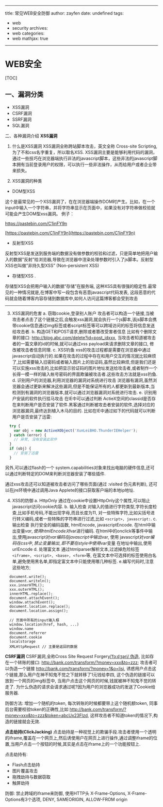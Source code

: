 ------
title: 常见WEB安全防御
author: zayfen
date: undefined
tags: 
 - web
 - security
archives: 
 - web
categories: 
 - web
mathjax: true
------
# WEB安全
[TOC]


## 一、漏洞分类
- XSS漏洞
- CSRF漏洞
- SSRF漏洞
- SQL漏洞

<!-- more -->

二、各种漏洞介绍
**XSS漏洞**

1. 什么是XSS漏洞
  XSS漏洞全称跨站脚本攻击，英文全称 Cross-site Scripting, 为了不和css名字重复，所以取名XSS. XSS漏洞主要是能够利用代码的漏洞，通过一些技巧在浏览器端执行非法的javascript脚本，这些非法的javascript脚本拥有当前登录用户的权限，可以执行一些非法操作，从而给用户或者企业带来损失。
  
2. XSS漏洞的种类
- DOM型XSS

这个是最常见的一个XSS漏洞了，在在浏览器端操作DOM时产生。比如，在一个input中输入一个字符串，并将字符串显示在页面中，如果没有对字符串做校验就可能会产生DOM型xss漏洞。
例子：

https://pastebin.com/C1inFY9n


[https://pastebin.com/C1inFY9n](https://pastebin.com/C1inFY9n)



- 反射型XSS

反射型XSS是发送到服务端的数据没有做参数的校验和过滤，只是简单地把用户输入的数据”反射”给浏览器,导致在浏览器中渲染处理参数时引入了js脚本。反射型XSS也叫做”非持久型XSS” (Non-persistent XSS)


- 存储型XSS .

存储型XSS会把用户输入的数据”存储”在服务端, 这种XSS具有很强的稳定性.最常见的一种情况就是,在博客中写一段包含有恶意javascript代码发表, 这段恶意的代码就会随着博客内容存储到数据库中,如何人访问这篇博客都会受到攻击


----------
3. XSS漏洞的危害
  a. 窃取cookie,登录别人账户
  攻击者可以构造一个链接,当被攻击者点击了这个链接之后,会触发xss漏洞,就会执行一个js脚本,该js脚本会携带cookie信息通过img标签或者script标签等可以跨域访问的标签将信息发送给攻击者.
  b. 构造GET和POST请求,删除或者篡改受害者信息
  比如有个删除文章的接口: http://blog.abc.com/delete?id=post_idxxx, 当攻击者知道被攻击者的一篇文章的id的时候,就可以通过xss payload来请求删除文章的接口, 修改被攻击者信息同理.
  c. XSS钓鱼
  xss的攻击过程都是需要在浏览器中通过javascript自动执行的.如果在攻击的过程中存在和用户交互的情况就比较麻烦了,比如需要输入旧密码或者输入图片上的验证码,虽然比较麻烦,但是我们还是可以实施xss攻击的,比如把显示验证码的图片地址发送给攻击者,或者制作一个长得一模一样的输入帐号密码的界面欺骗被攻击者.这些攻击方法就是xss钓鱼.
  d. 识别用户的浏览器,利用浏览器的漏洞对系统进行攻击
  浏览器有漏洞,虽然浏览器会通过更新来解决这些漏洞,但是不能保证所有的人都更新到最新版本,当检测到有漏洞的浏览器版本,就可以通过浏览器漏洞对系统进行攻击.
  e. 识别用户安装的软件执行挂马攻击
  在IE中可以通过判断 ActieX空间的classid是否存在来判断用户是否安装了软件.黑客通过判断被攻击者安装的软件,选择对应的浏览器漏洞,最终达到植入木马的目的.
  比如在IE中通过如下的代码就可以判断用户是否安装了迅雷:
  ```javascript
    try {
      var obj = new ActiveXObject('XunLeiBHO.ThunderIEHelper');
    } catch (error) {
      // 异常, 没有安装此软件
    }
    if (obj) {
      // 安装了迅雷
    }
```
另外,可以通过flash的一个 system.capabilities对象来找出电脑的硬件信息,还可以通过判断特定的DOM来判断浏览器安装了哪些插件.

通过xss攻击还可以知道被攻击者访问了哪些页面(通过 :visited 伪元素判断), 还可以在jre环境中通过调用Java Applete的接口获取客户端的本地ip地址.


4. XSS的防御
  a. HttpOnly
  通过在cookie中设置HttpOnly这个属性,可以阻止javascript访问cookie内容.
  b. 输入检查
  对输入的值进行字符类型,字符长度检查,比如手机号码,不能出现字母,而且长度为11, 对一些特殊字符,比如尖括号进行转义编码,或者一些特殊的字符串进行过滤,比如 `<script>, javascript:`.
  c. 输出检查
  执行安全的编码函数, htmlEncode, javascriptEncode.
  在html中输出变量$var,使用 htmlEncode对$var进行编码.
  在html中的onclick等事件中输出,使用javascript对$var编码
  在javascript中输出$var, 使用 javascript对$var编码
  在css中,禁止变量输出,即不要在style中使用$var变量
  在地址中输出,使用urlEncode
  d. 处理富文本
  通过htmlparser解析文本,过滤掉危险标签 `<iframe>, <script>, <base>, <form>`等, 在富文本中可选择的标签使用白名单,避免使用黑名单,即指定富文本中只能使用哪几种标签.
  e.编写代码时,注意这些地方;
  ```javascrpt
    document.write();
    document.writeln();
    xxx.innerHTML();
    xxx.outerHTML();
    innerHTML.replace();
    document.attachEvent();
    window.attachEvent();
    document.location.replace();
    document.location.assign();
    
    // 页面中所有的input输入框
    window.location(href, hash, ...)
    window.name
    document.referrer
    document.cookie
    localstorage
    XMLHttpRequest // 主要是返回的数据
  ```
  
**CSRF漏洞**
CSRF漏洞,全称Cross Site Request Forgery[/ˈfɔːdʒəri/ 伪造](跨站请求伪造), 比如存在一个转账的接口: 
http://bank.com/transform/?money=xxx&to=zzz;  攻击者可以伪造一个链接 http://bank.com/transform/?money=1&o=lisi, 诱惑用户点击这个链接,那么用户在神不知鬼不觉之下就转移了1元钱给李四, 这个伪造的链接可以放到一个网页的img标签中, 当用户点击这个网页的时候,钱就被神不知鬼不觉的转走了. 为什么伪造的请求会请求通过呢?因为用户的浏览器成功的发送了Cookie给服务器.

防御方法: 增加一个随机的token, 每次转账的时候都要带上这个随机额token, 同事后台需要校验token的正确性,比如 http://bank.com/transform/?money=xxx&to=zzz&token=abcUx23Flzd, 这样攻击者不知道token的情况下,构造的链接就会无效.

**点击劫持(ClickJacking)**
点击劫持是一种视觉上的欺骗手段.攻击者使用一个透明的iframe,覆盖在一个网页上,然后诱使用户在网页上进行操作,通过调整iframe的位置,当用户点击一个按钮的时候,其实是点击在iframe上的一个功能按钮上.

点击劫持有:

- Flash点击劫持
- 图片覆盖攻击
- 拖拽劫持与数据窃取
- 触屏劫持

防御:
禁止跨域的iframe来防御, 使用HTTP头  X-Frame-Options, X-Frame-Options有3个选项, DENY, SAMEORIGIN, ALLOW-FROM origin


